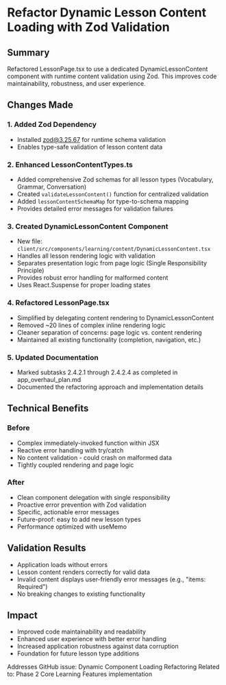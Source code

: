 # Refactor Dynamic Lesson Content Loading with Zod Validation

## Summary
Refactored LessonPage.tsx to use a dedicated DynamicLessonContent component with runtime content validation using Zod. This improves code maintainability, robustness, and user experience.

## Changes Made

### 1. Added Zod Dependency
- Installed zod@3.25.67 for runtime schema validation
- Enables type-safe validation of lesson content data

### 2. Enhanced LessonContentTypes.ts
- Added comprehensive Zod schemas for all lesson types (Vocabulary, Grammar, Conversation)
- Created `validateLessonContent()` function for centralized validation
- Added `lessonContentSchemaMap` for type-to-schema mapping
- Provides detailed error messages for validation failures

### 3. Created DynamicLessonContent Component
- New file: `client/src/components/learning/content/DynamicLessonContent.tsx`
- Handles all lesson rendering logic with validation
- Separates presentation logic from page logic (Single Responsibility Principle)
- Provides robust error handling for malformed content
- Uses React.Suspense for proper loading states

### 4. Refactored LessonPage.tsx
- Simplified by delegating content rendering to DynamicLessonContent
- Removed ~20 lines of complex inline rendering logic
- Cleaner separation of concerns: page logic vs. content rendering
- Maintained all existing functionality (completion, navigation, etc.)

### 5. Updated Documentation
- Marked subtasks 2.4.2.1 through 2.4.2.4 as completed in app_overhaul_plan.md
- Documented the refactoring approach and implementation details

## Technical Benefits

### Before
- Complex immediately-invoked function within JSX
- Reactive error handling with try/catch
- No content validation - could crash on malformed data
- Tightly coupled rendering and page logic

### After
- Clean component delegation with single responsibility
- Proactive error prevention with Zod validation
- Specific, actionable error messages
- Future-proof: easy to add new lesson types
- Performance optimized with useMemo

## Validation Results
- Application loads without errors
- Lesson content renders correctly for valid data
- Invalid content displays user-friendly error messages (e.g., "items: Required")
- No breaking changes to existing functionality

## Impact
- Improved code maintainability and readability
- Enhanced user experience with better error handling
- Increased application robustness against data corruption
- Foundation for future lesson type additions

Addresses GitHub issue: Dynamic Component Loading Refactoring
Related to: Phase 2 Core Learning Features implementation
